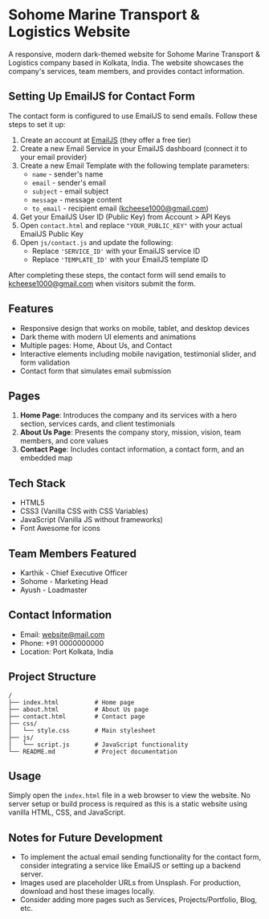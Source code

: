 # Sohome Marine Transport & Logistics Website

A responsive, modern dark-themed website for Sohome Marine Transport & Logistics company based in Kolkata, India. The website showcases the company's services, team members, and provides contact information.

## Setting Up EmailJS for Contact Form

The contact form is configured to use EmailJS to send emails. Follow these steps to set it up:

1. Create an account at [EmailJS](https://www.emailjs.com/) (they offer a free tier)
2. Create a new Email Service in your EmailJS dashboard (connect it to your email provider)
3. Create a new Email Template with the following template parameters:
   - `name` - sender's name
   - `email` - sender's email
   - `subject` - email subject
   - `message` - message content
   - `to_email` - recipient email (kcheese1000@gmail.com)
4. Get your EmailJS User ID (Public Key) from Account > API Keys
5. Open `contact.html` and replace `"YOUR_PUBLIC_KEY"` with your actual EmailJS Public Key
6. Open `js/contact.js` and update the following:
   - Replace `'SERVICE_ID'` with your EmailJS service ID
   - Replace `'TEMPLATE_ID'` with your EmailJS template ID

After completing these steps, the contact form will send emails to kcheese1000@gmail.com when visitors submit the form.

## Features

- Responsive design that works on mobile, tablet, and desktop devices
- Dark theme with modern UI elements and animations
- Multiple pages: Home, About Us, and Contact
- Interactive elements including mobile navigation, testimonial slider, and form validation
- Contact form that simulates email submission

## Pages

1. **Home Page**: Introduces the company and its services with a hero section, services cards, and client testimonials
2. **About Us Page**: Presents the company story, mission, vision, team members, and core values
3. **Contact Page**: Includes contact information, a contact form, and an embedded map

## Tech Stack

- HTML5
- CSS3 (Vanilla CSS with CSS Variables)
- JavaScript (Vanilla JS without frameworks)
- Font Awesome for icons

## Team Members Featured

- Karthik - Chief Executive Officer
- Sohome - Marketing Head
- Ayush - Loadmaster

## Contact Information

- Email: website@mail.com
- Phone: +91 0000000000
- Location: Port Kolkata, India

## Project Structure

```
/
├── index.html          # Home page
├── about.html          # About Us page
├── contact.html        # Contact page
├── css/
│   └── style.css       # Main stylesheet
├── js/
│   └── script.js       # JavaScript functionality
└── README.md           # Project documentation
```

## Usage

Simply open the `index.html` file in a web browser to view the website. No server setup or build process is required as this is a static website using vanilla HTML, CSS, and JavaScript.

## Notes for Future Development

- To implement the actual email sending functionality for the contact form, consider integrating a service like EmailJS or setting up a backend server.
- Images used are placeholder URLs from Unsplash. For production, download and host these images locally.
- Consider adding more pages such as Services, Projects/Portfolio, Blog, etc. 
